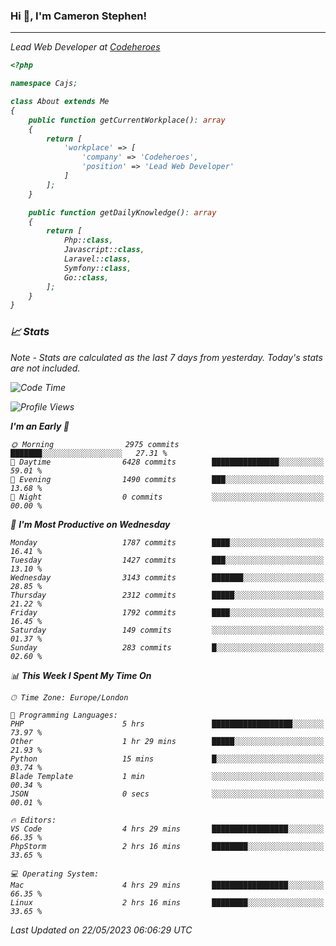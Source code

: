 ### Hi 👋, I'm Cameron Stephen!
<hr>
<p><em>Lead Web Developer at <a href="https://codeheroes.co.uk">Codeheroes</a></p>


```php
<?php

namespace Cajs;

class About extends Me
{
    public function getCurrentWorkplace(): array
    {
        return [
            'workplace' => [
                'company' => 'Codeheroes',
                'position' => 'Lead Web Developer'
            ]
        ];
    }

    public function getDailyKnowledge(): array
    {
        return [
            Php::class,
            Javascript::class,
            Laravel::class,
            Symfony::class,
            Go::class,
        ];
    }
}
```

### 📈 Stats
<p><em>Note - Stats are calculated as the last 7 days from yesterday. Today's stats are not included.</em></p>


<!--START_SECTION:waka-->
![Code Time](http://img.shields.io/badge/Code%20Time-3%2C394%20hrs%2058%20mins-blue)

![Profile Views](http://img.shields.io/badge/Profile%20Views-1-blue)

**I'm an Early 🐤** 

```text
🌞 Morning                2975 commits        ███████░░░░░░░░░░░░░░░░░░   27.31 % 
🌆 Daytime                6428 commits        ███████████████░░░░░░░░░░   59.01 % 
🌃 Evening                1490 commits        ███░░░░░░░░░░░░░░░░░░░░░░   13.68 % 
🌙 Night                  0 commits           ░░░░░░░░░░░░░░░░░░░░░░░░░   00.00 % 
```
📅 **I'm Most Productive on Wednesday** 

```text
Monday                   1787 commits        ████░░░░░░░░░░░░░░░░░░░░░   16.41 % 
Tuesday                  1427 commits        ███░░░░░░░░░░░░░░░░░░░░░░   13.10 % 
Wednesday                3143 commits        ███████░░░░░░░░░░░░░░░░░░   28.85 % 
Thursday                 2312 commits        █████░░░░░░░░░░░░░░░░░░░░   21.22 % 
Friday                   1792 commits        ████░░░░░░░░░░░░░░░░░░░░░   16.45 % 
Saturday                 149 commits         ░░░░░░░░░░░░░░░░░░░░░░░░░   01.37 % 
Sunday                   283 commits         █░░░░░░░░░░░░░░░░░░░░░░░░   02.60 % 
```


📊 **This Week I Spent My Time On** 

```text
🕑︎ Time Zone: Europe/London

💬 Programming Languages: 
PHP                      5 hrs               ██████████████████░░░░░░░   73.97 % 
Other                    1 hr 29 mins        █████░░░░░░░░░░░░░░░░░░░░   21.93 % 
Python                   15 mins             █░░░░░░░░░░░░░░░░░░░░░░░░   03.74 % 
Blade Template           1 min               ░░░░░░░░░░░░░░░░░░░░░░░░░   00.34 % 
JSON                     0 secs              ░░░░░░░░░░░░░░░░░░░░░░░░░   00.01 % 

🔥 Editors: 
VS Code                  4 hrs 29 mins       █████████████████░░░░░░░░   66.35 % 
PhpStorm                 2 hrs 16 mins       ████████░░░░░░░░░░░░░░░░░   33.65 % 

💻 Operating System: 
Mac                      4 hrs 29 mins       █████████████████░░░░░░░░   66.35 % 
Linux                    2 hrs 16 mins       ████████░░░░░░░░░░░░░░░░░   33.65 % 
```


 Last Updated on 22/05/2023 06:06:29 UTC
<!--END_SECTION:waka-->
